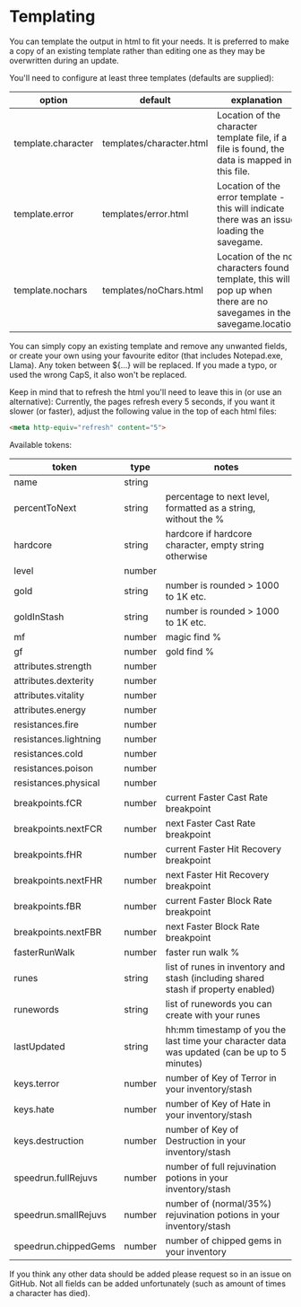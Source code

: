 # Templating
You can template the output in html to fit your needs. It is preferred to make a copy of an existing template rather than editing one as they may be overwritten during an update.

You'll need to configure at least three templates (defaults are supplied):

| option                      | default                  | explanation                                                                                                                                                  |
|-----------------------------|--------------------------|--------------------------------------------------------------------------------------------------------------------------------------------------------------|
| template.character          | templates/character.html | Location of the character template file, if a file is found, the data is mapped in this file.                                                                |
| template.error              | templates/error.html     | Location of the error template - this will indicate there was an issue loading the savegame.                                                                 |
| template.nochars            | templates/noChars.html   | Location of the no characters found template, this will pop up when there are no savegames in the savegame.location                                          |

You can simply copy an existing template and remove any unwanted fields, or create your own using your favourite editor (that includes Notepad.exe, Llama). Any token between ${...} will be replaced. If you made a typo, or used the wrong CapS, it also won't be replaced.

Keep in mind that to refresh the html you'll need to leave this in (or use an alternative):
Currently, the pages refresh every 5 seconds, if you want it slower (or faster), adjust the following value in the top of each html files:
```html
<meta http-equiv="refresh" content="5">
```

Available tokens:

| token                 | type   | notes                                                                                         |
|-----------------------|--------|-----------------------------------------------------------------------------------------------|
| name                  | string |                                                                                               |
| percentToNext         | string | percentage to next level, formatted as a string, without the %                                |
| hardcore              | string | hardcore if hardcore character, empty string otherwise                                        |
| level                 | number |                                                                                               |
| gold                  | string | number is rounded > 1000 to 1K etc.                                                           |
| goldInStash           | string | number is rounded > 1000 to 1K etc.                                                           |
| mf                    | number | magic find %                                                                                  |
| gf                    | number | gold find %                                                                                   |
| attributes.strength   | number |                                                                                               |
| attributes.dexterity  | number |                                                                                               |
| attributes.vitality   | number |                                                                                               |
| attributes.energy     | number |                                                                                               |
| resistances.fire      | number |                                                                                               |
| resistances.lightning | number |                                                                                               |
| resistances.cold      | number |                                                                                               |
| resistances.poison    | number |                                                                                               |
| resistances.physical  | number |                                                                                               |
| breakpoints.fCR       | number | current Faster Cast Rate breakpoint                                                           |
| breakpoints.nextFCR   | number | next Faster Cast Rate breakpoint                                                              |
| breakpoints.fHR       | number | current Faster Hit Recovery breakpoint                                                        |
| breakpoints.nextFHR   | number | next Faster Hit Recovery breakpoint                                                           |
| breakpoints.fBR       | number | current Faster Block Rate breakpoint                                                          |
| breakpoints.nextFBR   | number | next Faster Block Rate breakpoint                                                             |
| fasterRunWalk         | number | faster run walk %                                                                             |
| runes                 | string | list of runes in inventory and stash (including shared stash if property enabled)             |
| runewords             | string | list of runewords you can create with your runes                                              |
| lastUpdated           | string | hh:mm timestamp of you the last time your character data was updated (can be up to 5 minutes) |
| keys.terror           | number | number of Key of Terror in your inventory/stash                                               |
| keys.hate             | number | number of Key of Hate in your inventory/stash                                                 |
| keys.destruction      | number | number of Key of Destruction in your inventory/stash                                          |
| speedrun.fullRejuvs   | number | number of full rejuvination potions in your inventory/stash                                   |
| speedrun.smallRejuvs  | number | number of (normal/35%) rejuvination potions in your inventory/stash                           |
| speedrun.chippedGems  | number | number of chipped gems in your inventory                                                      |

If you think any other data should be added please request so in an issue on GitHub. Not all fields can be added unfortunately (such as amount of times a character has died).
